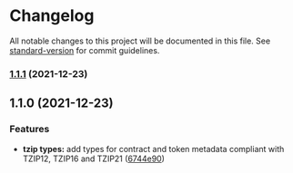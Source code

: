 # Changelog

All notable changes to this project will be documented in this file. See [standard-version](https://github.com/conventional-changelog/standard-version) for commit guidelines.

### [1.1.1](https://github.com/klarluft/tzklar/compare/v1.1.0...v1.1.1) (2021-12-23)

## 1.1.0 (2021-12-23)


### Features

* **tzip types:** add types for contract and token metadata compliant with TZIP12, TZIP16 and TZIP21 ([6744e90](https://github.com/klarluft/tzklar/commit/6744e90bac9f523a7ae0ba0aa34c0bd962d381dc))
